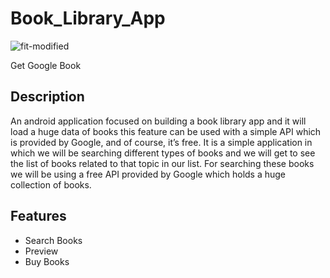 # Book_Library_App

![fit-modified](https://www.clipartmax.com/png/full/2-21991_free-open-book-clip-art-open-book-clip-art.png)

Get Google Book 

## Description

An android application focused on building a book library app and it will load a huge data of books this feature can be used with a simple API which is provided by Google, and of course, it’s free.
It is a simple application in which we will be searching different types of books and we will get to see the list of books related to that topic in our list. For searching these books we will be using a free API provided by Google which holds a huge collection of books.

## Features

* Search Books
* Preview
* Buy Books
